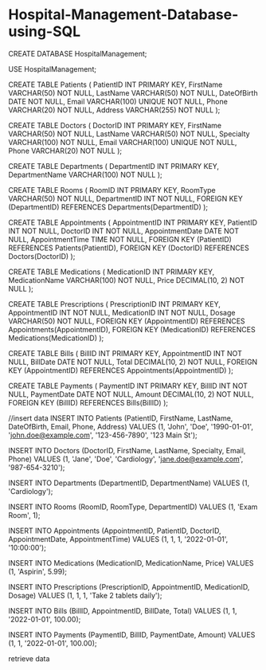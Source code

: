 # Hospital-Management-Database-using-SQL
CREATE DATABASE HospitalManagement;

USE HospitalManagement;

CREATE TABLE Patients (
  PatientID INT PRIMARY KEY,
  FirstName VARCHAR(50) NOT NULL,
  LastName VARCHAR(50) NOT NULL,
  DateOfBirth DATE NOT NULL,
  Email VARCHAR(100) UNIQUE NOT NULL,
  Phone VARCHAR(20) NOT NULL,
  Address VARCHAR(255) NOT NULL
);

CREATE TABLE Doctors (
  DoctorID INT PRIMARY KEY,
  FirstName VARCHAR(50) NOT NULL,
  LastName VARCHAR(50) NOT NULL,
  Specialty VARCHAR(100) NOT NULL,
  Email VARCHAR(100) UNIQUE NOT NULL,
  Phone VARCHAR(20) NOT NULL
);

CREATE TABLE Departments (
  DepartmentID INT PRIMARY KEY,
  DepartmentName VARCHAR(100) NOT NULL
);

CREATE TABLE Rooms (
  RoomID INT PRIMARY KEY,
  RoomType VARCHAR(50) NOT NULL,
  DepartmentID INT NOT NULL,
  FOREIGN KEY (DepartmentID) REFERENCES Departments(DepartmentID)
);

CREATE TABLE Appointments (
  AppointmentID INT PRIMARY KEY,
  PatientID INT NOT NULL,
  DoctorID INT NOT NULL,
  AppointmentDate DATE NOT NULL,
  AppointmentTime TIME NOT NULL,
  FOREIGN KEY (PatientID) REFERENCES Patients(PatientID),
  FOREIGN KEY (DoctorID) REFERENCES Doctors(DoctorID)
);

CREATE TABLE Medications (
  MedicationID INT PRIMARY KEY,
  MedicationName VARCHAR(100) NOT NULL,
  Price DECIMAL(10, 2) NOT NULL
);

CREATE TABLE Prescriptions (
  PrescriptionID INT PRIMARY KEY,
  AppointmentID INT NOT NULL,
  MedicationID INT NOT NULL,
  Dosage VARCHAR(50) NOT NULL,
  FOREIGN KEY (AppointmentID) REFERENCES Appointments(AppointmentID),
  FOREIGN KEY (MedicationID) REFERENCES Medications(MedicationID)
);

CREATE TABLE Bills (
  BillID INT PRIMARY KEY,
  AppointmentID INT NOT NULL,
  BillDate DATE NOT NULL,
  Total DECIMAL(10, 2) NOT NULL,
  FOREIGN KEY (AppointmentID) REFERENCES Appointments(AppointmentID)
);

CREATE TABLE Payments (
  PaymentID INT PRIMARY KEY,
  BillID INT NOT NULL,
  PaymentDate DATE NOT NULL,
  Amount DECIMAL(10, 2) NOT NULL,
  FOREIGN KEY (BillID) REFERENCES Bills(BillID)
);

//insert data
INSERT INTO Patients (PatientID, FirstName, LastName, DateOfBirth, Email, Phone, Address)
VALUES
  (1, 'John', 'Doe', '1990-01-01', 'john.doe@example.com', '123-456-7890', '123 Main St');

INSERT INTO Doctors (DoctorID, FirstName, LastName, Specialty, Email, Phone)
VALUES
  (1, 'Jane', 'Doe', 'Cardiology', 'jane.doe@example.com', '987-654-3210');

INSERT INTO Departments (DepartmentID, DepartmentName)
VALUES
  (1, 'Cardiology');

INSERT INTO Rooms (RoomID, RoomType, DepartmentID)
VALUES
  (1, 'Exam Room', 1);

INSERT INTO Appointments (AppointmentID, PatientID, DoctorID, AppointmentDate, AppointmentTime)
VALUES
  (1, 1, 1, '2022-01-01', '10:00:00');

INSERT INTO Medications (MedicationID, MedicationName, Price)
VALUES
  (1, 'Aspirin', 5.99);

INSERT INTO Prescriptions (PrescriptionID, AppointmentID, MedicationID, Dosage)
VALUES
  (1, 1, 1, 'Take 2 tablets daily');

INSERT INTO Bills (BillID, AppointmentID, BillDate, Total)
VALUES
  (1, 1, '2022-01-01', 100.00);

INSERT INTO Payments (PaymentID, BillID, PaymentDate, Amount)
VALUES
  (1, 1, '2022-01-01', 100.00);

retrieve data
